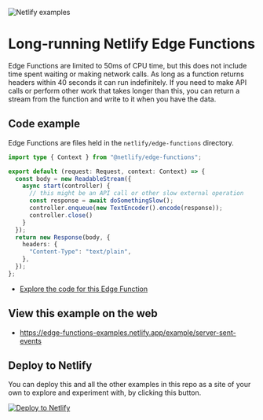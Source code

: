 ![Netlify examples](https://user-images.githubusercontent.com/5865/159468750-df1c2783-39b2-40da-9c0f-971f72a7ea3f.png)

# Long-running Netlify Edge Functions

Edge Functions are limited to 50ms of CPU time, but this does not include time spent waiting or making network calls. As long as a function returns headers within 40 seconds it can run indefinitely. If you need to make API calls or perform other work that takes longer than this, you can return a stream from the function and write to it when you have the data.

## Code example

Edge Functions are files held in the `netlify/edge-functions` directory.

```ts
import type { Context } from "@netlify/edge-functions";

export default (request: Request, context: Context) => {
  const body = new ReadableStream({
    async start(controller) {
      // this might be an API call or other slow external operation
      const response = await doSomethingSlow();
      controller.enqueue(new TextEncoder().encode(response));
      controller.close()
    }
  });
  return new Response(body, {
    headers: {
      "Content-Type": "text/plain",
    },
  });
};

```

- [Explore the code for this Edge Function](../../netlify/edge-functions/sse.ts)

## View this example on the web

- https://edge-functions-examples.netlify.app/example/server-sent-events

## Deploy to Netlify

You can deploy this and all the other examples in this repo as a site of your own to explore and experiment with, by
clicking this button.

[![Deploy to Netlify](https://www.netlify.com/img/deploy/button.svg)](https://app.netlify.com/start/deploy?repository=https://github.com/netlify/edge-functions-examples&utm_campaign=devex&utm_source=edge-functions-examples&utm_medium=web&utm_content=Deploy%20Edge%20Functions%20Examples%20to%20Netlify)
